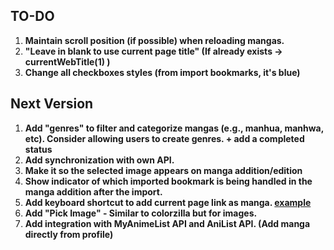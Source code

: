 
## TO-DO

1. **Maintain scroll position (if possible) when reloading mangas.**
2. **"Leave in blank to use current page title" (If already exists -> currentWebTitle(1) )**
3. **Change all checkboxes styles (from import bookmarks, it's blue)**

## Next Version

1. **Add "genres" to filter and categorize mangas (e.g., manhua, manhwa, etc). Consider allowing users to create genres. + add a completed status**
2. **Add synchronization with own API.**
3. **Make it so the selected image appears on manga addition/edition**
4. **Show indicator of which imported bookmark is being handled in the manga addition after the import.**
5. **Add keyboard shortcut to add current page link as manga. [example](https://imgur.com/a/a177cZu)**
6. **Add "Pick Image" - Similar to colorzilla but for images.**
7. **Add integration with MyAnimeList API and AniList API. (Add manga directly from profile)**
